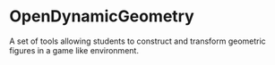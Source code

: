 OpenDynamicGeometry
===================

A set of tools allowing students to construct and transform geometric figures in a game like environment.
